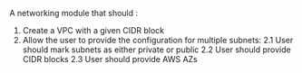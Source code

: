 A networking module that should :
1. Create a VPC with a given CIDR block
2. Allow the user to provide the configuration for multiple subnets:
    2.1 User should mark subnets as either private or public
    2.2 User should provide CIDR blocks
    2.3 User should provide AWS AZs

